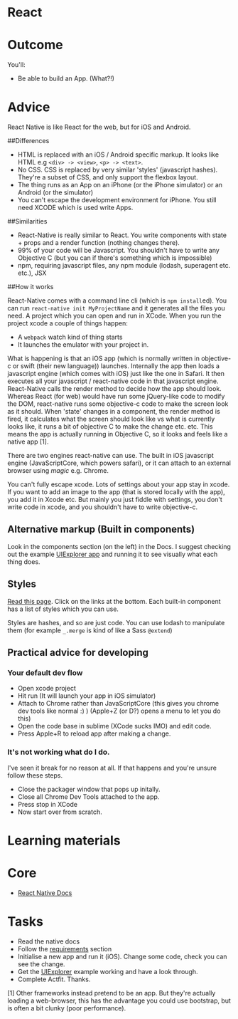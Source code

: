 # React
# Outcome

You'll:

* Be able to build an App. (What?!)

# Advice

React Native is like React for the web, but for iOS and Android.

##Differences

* HTML is replaced with an iOS / Android specific markup. It looks like HTML e.g `<div> -> <view>`, `<p> -> <text>`.
* No CSS. CSS is replaced by very similar 'styles' (javascript hashes). They're a subset of CSS, and only support the flexbox layout.
* The thing runs as an App on an iPhone (or the iPhone simulator) or an Android (or the simulator)
* You can't escape the development environment for iPhone. You still need XCODE which is used write Apps.

##Similarities

* React-Native is really similar to React. You write components with state + props and a render function (nothing changes there).
* 99% of your code will be Javascript. You shouldn't have to write any Objective C (but you can if there's something which is impossible)
* npm, requiring javascript files, any npm module (lodash, superagent etc. etc.), JSX

##How it works

React-Native comes with a command line cli (which is `npm install`ed). You can run `react-native init MyProjectName` and it generates all the files you need. A project which you can open and run in XCode. When you run the project xcode a couple of things happen:

* A `webpack` watch kind of thing starts
* It launches the emulator with your project in.

What is happening is that an iOS app (which is normally written in objective-c or swift (their new language)) launches. Internally the app then loads a javascript engine (which comes with iOS) just like the one in Safari. It then executes all your javascript / react-native code in that javascript engine. React-Native calls the render method to decide how the app should look. Whereas React (for web) would have run some jQuery-like code to modify the DOM, react-native runs some objective-c code to make the screen look as it should. When 'state' changes in a component, the render method is fired, it calculates what the screen should look like vs what is currently looks like, it runs a bit of objective C to make the change etc. etc. This means the app is actually running in Objective C, so it looks and feels like a native app [1].

There are two engines react-native can use. The built in iOS javascript engine (JavaScriptCore, which powers safari), or it can attach to an external browser using *magic* e.g. Chrome.

You can't fully escape xcode. Lots of settings about your app stay in xcode. If you want to add an image to the app (that is stored locally with the app), you add it in Xcode etc. But mainly you just fiddle with settings, you don't write code in xcode, and you shouldn't have to write objective-c.

## Alternative markup (Built in components)

Look in the components section (on the left) in the Docs. I suggest checking out the example [UIExplorer app](https://github.com/facebook/react-native/tree/master/Examples/UIExplorer) and running it to see visually what each thing does.

## Styles

[Read this page](https://facebook.github.io/react-native/docs/style.html#content). Click on the links at the bottom. Each built-in component has a list of styles which you can use.

Styles are hashes, and so are just code. You can use lodash to manipulate them (for example `_.merge` is kind of like a Sass `@extend`)

## Practical advice for developing

### Your default dev flow

* Open xcode project
* Hit run (It will launch your app in iOS simulator)
* Attach to Chrome rather than JavaScriptCore (this gives you chrome dev tools like normal :) ) (Apple+Z (or D?) opens a menu to let you do this)
* Open the code base in sublime (XCode sucks IMO) and edit code.
* Press Apple+R to reload app after making a change.

### It's not working what do I do.

I've seen it break for no reason at all. If that happens and you're unsure follow these steps.

* Close the packager window that pops up initally.
* Close all Chrome Dev Tools attached to the app.
* Press stop in XCode
* Now start over from scratch.


# Learning materials

# Core

* [React Native Docs](https://facebook.github.io/react-native/docs/getting-started.html)

# Tasks

* Read the native docs
* Follow the [requirements](https://facebook.github.io/react-native/docs/getting-started.html#content) section
* Initialise a new app and run it (iOS). Change some code, check you can see the change.
* Get the [UIExplorer](https://github.com/facebook/react-native/tree/master/Examples/UIExplorer) example working and have a look through.
* Complete Actfit. Thanks.

[1] Other frameworks instead pretend to be an app. But they're actually loading a web-browser, this has the advantage you could use bootstrap, but is often a bit clunky (poor performance).
